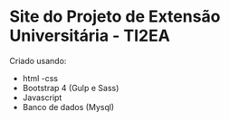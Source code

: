 # Site do Projeto de Extensão Universitária - TI2EA

Criado usando:
- html
-css
- Bootstrap 4 (Gulp e Sass)
- Javascript
- Banco de dados (Mysql)

